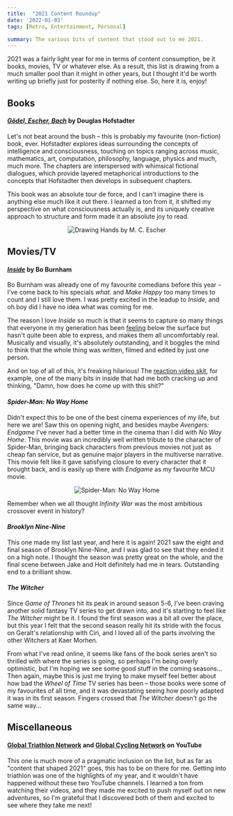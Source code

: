 ```yaml
---
title:  "2021 Content Roundup"
date: '2022-01-03'
tags: [Retro, Entertainment, Personal]

summary: The various bits of content that stood out to me 2021.
---
```


2021 was a fairly light year for me in terms of content consumption, be it books, movies, TV or whatever else. As a result, this list is drawing from a much smaller pool than it might in other years, but I thought it'd be worth writing up briefly just for posterity if nothing else. So, here it is, enjoy!

## Books

#### [*Gödel, Escher, Bach*](https://www.goodreads.com/book/show/24113.G_del_Escher_Bach) by Douglas Hofstadter

Let's not beat around the bush – this is probably my favourite (non-fiction) book, ever. Hofstadter explores ideas surrounding the concepts of intelligence and consciousness, touching on topics ranging across music, mathematics, art, computation, philosophy, language, physics and much, much more. The chapters are interspersed with whimsical fictional dialogues, which provide layered metaphorical introductions to the concepts that Hofstadter then develops in subsequent chapters.

This book was an absolute tour de force, and I can't imagine there is anything else much like it out there. I learned a ton from it, it shifted my perspective on what consciousness actually is, and its uniquely creative approach to structure and form made it an absolute joy to read.  

<figure>
  <center>
    <img src="/static/assets/2021-roundup/GEB-escher-hands.jpg" alt="Drawing Hands by M. C. Escher"/>
  </center>
</figure>


## Movies/TV

#### [*Inside*](https://www.goodreads.com/book/show/24113.G_del_Escher_Bach) by Bo Burnham

Bo Burnham was already one of my favourite comedians before this year – I've come back to his specials _what._ and _Make Happy_ too many times to count and I still love them. I was pretty excited in the leadup to _Inside_, and oh boy did I have no idea what was coming for me.

The reason I love _Inside_ so much is that it seems to capture so many things that everyone in my generation has been [feeling](https://www.youtube.com/watch?v=ObOqq1knVxs) below the surface but hasn't quite been able to express, and makes them all uncomfortably real. Musically and visually, it's absolutely outstanding, and it boggles the mind to think that the whole thing was written, filmed and edited by just one person.

And on top of all of this, it's freaking hilarious! The [reaction video skit](https://www.youtube.com/watch?v=FZVMB8mrNO0), for example, one of the many bits in inside that had me both cracking up and thinking, "Damn, how does he come up with this shit?"

#### *Spider-Man: No Way Home*

Didn't expect this to be one of the best cinema experiences of my life, but here we are! Saw this on opening night, and besides maybe *Avengers: Endgame* I've never had a better time in the cinema than I did with *No Way Home*. This movie was an incredibly well written tribute to the character of Spider-Man, bringing back characters from previous movies not just as cheap fan service, but as genuine major players in the multiverse narrative. This movie felt like it gave satisfying closure to every character that it brought back, and is easily up there with *Endgame* as my favourite MCU movie.

<figure>
  <center>
    <img src="/static/assets/2021-roundup/spider-man.jpg" alt="Spider-Man: No Way Home"/>
  </center>
</figure>

Remember when we all thought *Infinity War* was the most ambitious crossover event in history?



#### *Brooklyn Nine-Nine*

This one made my list last year, and here it is again! 2021 saw the eight and final season of Brooklyn Nine-Nine, and I was glad to see that they ended it on a high note. I thought the season was pretty great on the whole, and the final scene between Jake and Holt definitely had me in tears. Outstanding end to a brilliant show.

#### *The Witcher*

Since *Game of Thrones* hit its peak in around season 5-6, I've been craving another solid fantasy TV series to get drawn into, and it's starting to feel like *The Witcher* might be it. I found the first season was a bit all over the place, but this year I felt that the second season really hit its stride with the focus on Geralt's relationship with Ciri, and I loved all of the parts involving the other Witchers at Kaer Morhen.

From what I've read online, it seems like fans of the book series aren't so thrilled with where the series is going, so perhaps I'm being overly optimistic, but I'm hoping we see some good stuff in the coming seasons... Then again, maybe this is just me trying to make myself feel better about how bad the *Wheel of Time* TV series has been – those books were some of my favourites of all time, and it was devastating seeing how poorly adapted it was in its first season. Fingers crossed that *The Witcher* doesn't go the same way...


## Miscellaneous

#### [Global Triathlon Network](https://www.youtube.com/gtn) and [Global Cycling Network](https://www.youtube.com/gcn) on YouTube

This one is much more of a pragmatic inclusion on the list, but as far as "content that shaped 2021" goes, this has to be on there for me. Getting into triathlon was one of the highlights of my year, and it wouldn't have happened without these two YouTube channels. I learned a ton from watching their videos, and they made me excited to push myself out on new adventures, so I'm grateful that I discovered both of them and excited to see where they take me next!
